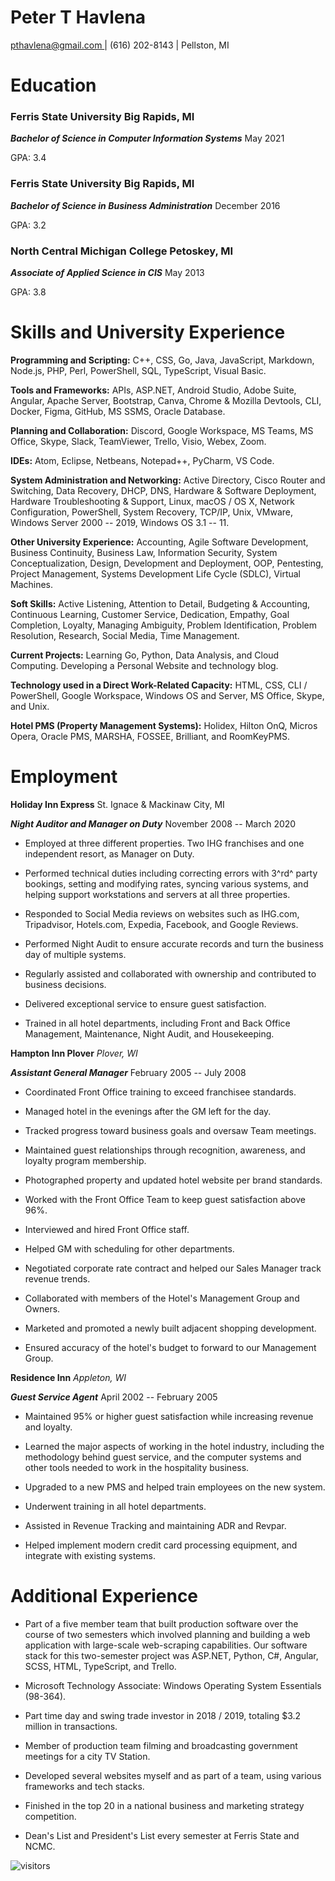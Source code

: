  # Peter T Havlena

 [pthavlena\@gmail.com ](mailto:pthavlena@gmail.com)| (616) 202-8143
 \| Pellston, MI

# Education

### **Ferris State University** Big Rapids, MI

***Bachelor of Science in Computer Information Systems*** May 2021

GPA: 3.4

### **Ferris State University** Big Rapids, MI

***Bachelor of Science in Business Administration*** December 2016

GPA: 3.2

### **North Central Michigan College** Petoskey, MI

***Associate of Applied Science in CIS*** May 2013

GPA: 3.8

# Skills and University Experience

**Programming and Scripting:** C++, CSS, Go, Java, JavaScript, Markdown,
Node.js, PHP, Perl, PowerShell, SQL, TypeScript, Visual Basic.

**Tools and Frameworks:** APIs, ASP.NET, Android Studio, Adobe Suite,
Angular, Apache Server, Bootstrap, Canva, Chrome & Mozilla Devtools,
CLI, Docker, Figma, GitHub, MS SSMS, Oracle Database.

 **Planning and Collaboration:** Discord, Google Workspace, MS Teams,
 MS Office, Skype, Slack, TeamViewer, Trello, Visio, Webex, Zoom.

**IDEs:** Atom, Eclipse, Netbeans, Notepad++, PyCharm, VS Code.

**System Administration and Networking:** Active Directory, Cisco Router
and Switching, Data Recovery, DHCP, DNS, Hardware & Software Deployment,
Hardware Troubleshooting & Support, Linux, macOS / OS X, Network
Configuration, PowerShell, System Recovery, TCP/IP, Unix, VMware,
Windows Server 2000 -- 2019, Windows OS 3.1 -- 11.

**Other University Experience:** Accounting, Agile Software Development,
Business Continuity, Business Law, Information Security, System
Conceptualization, Design, Development and Deployment, OOP, Pentesting,
Project Management, Systems Development Life Cycle (SDLC), Virtual
Machines.

**Soft Skills:** Active Listening, Attention to Detail, Budgeting &
Accounting, Continuous Learning, Customer Service, Dedication, Empathy,
Goal Completion, Loyalty, Managing Ambiguity, Problem Identification,
Problem Resolution, Research, Social Media, Time Management.

**Current Projects:** Learning Go, Python, Data Analysis, and Cloud
Computing. Developing a Personal Website and technology blog.

 **Technology used in a Direct Work-Related Capacity:** HTML, CSS,
CLI / PowerShell, Google Workspace, Windows OS and Server, MS
Office, Skype, and Unix.

**Hotel PMS (Property Management Systems):** Holidex, Hilton OnQ, Micros
Opera, Oracle PMS, MARSHA, FOSSEE, Brilliant, and RoomKeyPMS.

# Employment

 **Holiday Inn Express** St. Ignace & Mackinaw City, MI

 ***Night Auditor and Manager on Duty*** November 2008 -- March 2020

-   Employed at three different properties. Two IHG franchises and one
    independent resort, as Manager on Duty.

-   Performed technical duties including correcting errors with 3^rd^
    party bookings, setting and modifying rates, syncing various
    systems, and helping support workstations and servers at all three
    properties.

-   Responded to Social Media reviews on websites such as IHG.com,
    Tripadvisor, Hotels.com, Expedia, Facebook, and Google Reviews.

-   Performed Night Audit to ensure accurate records and turn the
    business day of multiple systems.

-   Regularly assisted and collaborated with ownership and contributed
    to business decisions.

-   Delivered exceptional service to ensure guest satisfaction.

-   Trained in all hotel departments, including Front and Back Office
    Management, Maintenance, Night Audit, and Housekeeping.

 **Hampton Inn Plover** *Plover, WI*

 ***Assistant General Manager*** February 2005 -- July 2008

-   Coordinated Front Office training to exceed franchisee standards.

-   Managed hotel in the evenings after the GM left for the day.

-   Tracked progress toward business goals and oversaw Team meetings.

-   Maintained guest relationships through recognition, awareness, and
    loyalty program membership.

-   Photographed property and updated hotel website per brand standards.

-   Worked with the Front Office Team to keep guest satisfaction above
    96%.

-   Interviewed and hired Front Office staff.

-   Helped GM with scheduling for other departments.

-   Negotiated corporate rate contract and helped our Sales Manager
    track revenue trends.

-   Collaborated with members of the Hotel's Management Group and
    Owners.

-   Marketed and promoted a newly built adjacent shopping development.

-   Ensured accuracy of the hotel's budget to forward to our Management
    Group.

 **Residence Inn** *Appleton, WI*

 ***Guest Service Agent*** April 2002 -- February 2005

-   Maintained 95% or higher guest satisfaction while increasing revenue
    and loyalty.

-   Learned the major aspects of working in the hotel industry,
    including the methodology behind guest service, and the computer
    systems and other tools needed to work in the hospitality business.

-   Upgraded to a new PMS and helped train employees on the new system.

-   Underwent training in all hotel departments.

-   Assisted in Revenue Tracking and maintaining ADR and Revpar.

-   Helped implement modern credit card processing equipment, and
    integrate with existing systems.

# Additional Experience

-   Part of a five member team that built production software over the
    course of two semesters which involved planning and building a web
    application with large-scale web-scraping capabilities. Our software
    stack for this two-semester project was ASP.NET, Python, C#,
    Angular, SCSS, HTML, TypeScript, and Trello.

-   Microsoft Technology Associate: Windows Operating System Essentials
     (98-364).

-   Part time day and swing trade investor in 2018 / 2019, totaling
     \$3.2 million in transactions.

-   Member of production team filming and broadcasting government
     meetings for a city TV Station.

-   Developed several websites myself and as part of a team, using
     various frameworks and tech stacks.

-   Finished in the top 20 in a national business and marketing strategy
     competition.

-   Dean's List and President's List every semester at Ferris State and
     NCMC.
     
![visitors](https://visitor-badge.glitch.me/badge?page_id=page.id&left_color=green&right_color=red)
